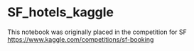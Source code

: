 # SF_hotels_kaggle
This notebook was originally placed in the competition for SF https://www.kaggle.com/competitions/sf-booking
